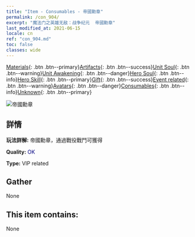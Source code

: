 ```yaml
---
title: "Item - Consumables - 帝國勳章"
permalink: /con_904/
excerpt: "魔法门之英雄无敌：战争纪元  帝國勳章"
last_modified_at: 2021-06-15
locale: cn
ref: "con_904.md"
toc: false
classes: wide
---
```

 [Materials](/ItemsCN/){: .btn .btn--primary}[Artifacts](/ItemsCN/Artifacts/){: .btn .btn--success}[Unit Soul](/ItemsCN/UnitSoul/){: .btn .btn--warning}[Unit Awakening](/ItemsCN/UnitAwakening/){: .btn .btn--danger}[Hero Soul](/ItemsCN/HeroSoul/){: .btn .btn--info}[Hero Skill](/ItemsCN/HeroSkill/){: .btn .btn--primary}[Gift](/ItemsCN/Gift/){: .btn .btn--success}[Event related](/ItemsCN/Events/){: .btn .btn--warning}[Avatars](/ItemsCN/Avatars/){: .btn .btn--danger}[Consumables](/ItemsCN/Consumables/){: .btn .btn--info}[Unknown](/ItemsCN/Unknown/){: .btn .btn--primary}

 ![帝國勳章](/images/t/i_108.png)

## 詳情
 **玩法詳解:** 帝國勳章，通過戰役戰鬥可獲得

 **Quality:** <span style="color: #000080">OK</span>

 **Type:** VIP related

## Gather

  None

## This item contains:

  None

